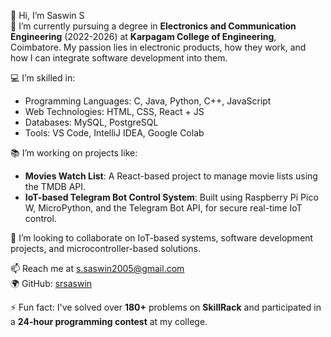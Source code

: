 👋 Hi, I’m Saswin S  
🌱 I’m currently pursuing a degree in **Electronics and Communication Engineering** (2022-2026) at **Karpagam College of Engineering**, Coimbatore. My passion lies in electronic products, how they work, and how I can integrate software development into them.

💻 I’m skilled in:
- Programming Languages: C, Java, Python, C++, JavaScript
- Web Technologies: HTML, CSS, React + JS
- Databases: MySQL, PostgreSQL
- Tools: VS Code, IntelliJ IDEA, Google Colab

📚 I’m working on projects like:
- **Movies Watch List**: A React-based project to manage movie lists using the TMDB API.
- **IoT-based Telegram Bot Control System**: Built using Raspberry Pi Pico W, MicroPython, and the Telegram Bot API, for secure real-time IoT control.

💞️ I’m looking to collaborate on IoT-based systems, software development projects, and microcontroller-based solutions.

📫 Reach me at [s.saswin2005@gmail.com](mailto:s.saswin2005@gmail.com)  
🌍 GitHub: [srsaswin](https://github.com/srsaswin)
 
⚡ Fun fact: I've solved over **180+** problems on **SkillRack** and participated in a **24-hour programming contest** at my college.
